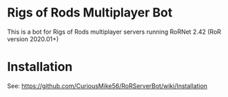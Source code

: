 # Rigs of Rods Multiplayer Bot

This is a bot for Rigs of Rods multiplayer servers running RoRNet 2.42 (RoR version 2020.01+)

# Installation

See: https://github.com/CuriousMike56/RoRServerBot/wiki/Installation
